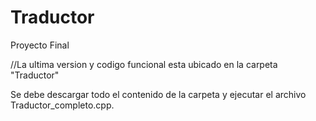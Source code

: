 # Traductor
Proyecto Final

//La ultima version y  codigo funcional esta ubicado en la carpeta "Traductor"

Se debe descargar todo el contenido de la carpeta y  ejecutar el archivo Traductor_completo.cpp.
